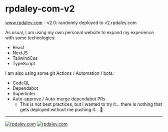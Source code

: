 # rpdaley-com-v2

www.rpdaley.com - v2.0: randomly deployed to v2.rpdaley.com

As usual, I am using my own personal website to expand my experience with some technologies:

- React
- NextJS
- TailwindCss
- TypeScript

I am also using some git Actions / Automation / bots:

- CodeQL
- Dependabot
- Superlinter
- Auto-approve / Auto-merge dependabot PRs
  - This is not best practices, but I wanted to try it... there is nothing that gets deployed without me pushing it... :grimacing:

---

[![rpdaley.com](https://github.com/ryanpdaley/rpdaley-com-v2/actions/workflows/super-linter.yml/badge.svg)](https://github.com/marketplace/actions/super-linter) [![rpdaley.com](https://github.com/ryanpdaley/rpdaley-com-v2/actions/workflows/codeql.yml/badge.svg)](https://github.com/marketplace/actions/super-linter)
